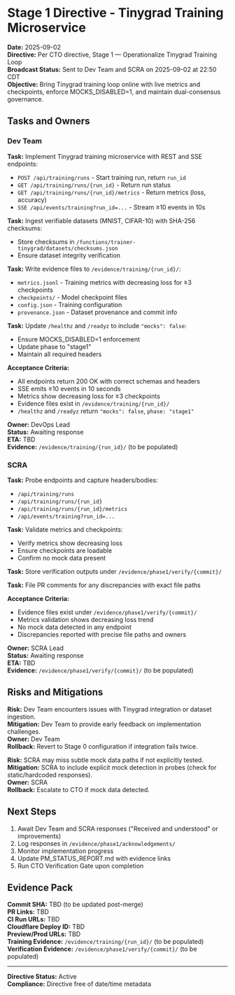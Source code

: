 # Stage 1 Directive - Tinygrad Training Microservice

**Date:** 2025-09-02  
**Directive:** Per CTO directive, Stage 1 — Operationalize Tinygrad Training Loop  
**Broadcast Status:** Sent to Dev Team and SCRA on 2025-09-02 at 22:50 CDT  
**Objective:** Bring Tinygrad training loop online with live metrics and checkpoints, enforce MOCKS_DISABLED=1, and maintain dual-consensus governance.

## Tasks and Owners

### Dev Team

**Task:** Implement Tinygrad training microservice with REST and SSE endpoints:
- `POST /api/training/runs` - Start training run, return `run_id`
- `GET /api/training/runs/{run_id}` - Return run status
- `GET /api/training/runs/{run_id}/metrics` - Return metrics (loss, accuracy)
- `SSE /api/events/training?run_id=...` - Stream ≥10 events in 10s

**Task:** Ingest verifiable datasets (MNIST, CIFAR-10) with SHA-256 checksums:
- Store checksums in `/functions/trainer-tinygrad/datasets/checksums.json`
- Ensure dataset integrity verification

**Task:** Write evidence files to `/evidence/training/{run_id}/`:
- `metrics.jsonl` - Training metrics with decreasing loss for ≥3 checkpoints
- `checkpoints/` - Model checkpoint files
- `config.json` - Training configuration
- `provenance.json` - Dataset provenance and commit info

**Task:** Update `/healthz` and `/readyz` to include `"mocks": false`:
- Ensure MOCKS_DISABLED=1 enforcement
- Update phase to "stage1"
- Maintain all required headers

**Acceptance Criteria:**
- All endpoints return 200 OK with correct schemas and headers
- SSE emits ≥10 events in 10 seconds
- Metrics show decreasing loss for ≥3 checkpoints
- Evidence files exist in `/evidence/training/{run_id}/`
- `/healthz` and `/readyz` return `"mocks": false`, `phase: "stage1"`

**Owner:** DevOps Lead  
**Status:** Awaiting response  
**ETA:** TBD  
**Evidence:** `/evidence/training/{run_id}/` (to be populated)

### SCRA

**Task:** Probe endpoints and capture headers/bodies:
- `/api/training/runs`
- `/api/training/runs/{run_id}`
- `/api/training/runs/{run_id}/metrics`
- `/api/events/training?run_id=...`

**Task:** Validate metrics and checkpoints:
- Verify metrics show decreasing loss
- Ensure checkpoints are loadable
- Confirm no mock data present

**Task:** Store verification outputs under `/evidence/phase1/verify/{commit}/`

**Task:** File PR comments for any discrepancies with exact file paths

**Acceptance Criteria:**
- Evidence files exist under `/evidence/phase1/verify/{commit}/`
- Metrics validation shows decreasing loss trend
- No mock data detected in any endpoint
- Discrepancies reported with precise file paths and owners

**Owner:** SCRA Lead  
**Status:** Awaiting response  
**ETA:** TBD  
**Evidence:** `/evidence/phase1/verify/{commit}/` (to be populated)

## Risks and Mitigations

**Risk:** Dev Team encounters issues with Tinygrad integration or dataset ingestion.  
**Mitigation:** Dev Team to provide early feedback on implementation challenges.  
**Owner:** Dev Team  
**Rollback:** Revert to Stage 0 configuration if integration fails twice.

**Risk:** SCRA may miss subtle mock data paths if not explicitly tested.  
**Mitigation:** SCRA to include explicit mock detection in probes (check for static/hardcoded responses).  
**Owner:** SCRA  
**Rollback:** Escalate to CTO if mock data detected.

## Next Steps

1. Await Dev Team and SCRA responses ("Received and understood" or improvements)
2. Log responses in `/evidence/phase1/acknowledgements/`
3. Monitor implementation progress
4. Update PM_STATUS_REPORT.md with evidence links
5. Run CTO Verification Gate upon completion

## Evidence Pack

**Commit SHA:** TBD (to be updated post-merge)  
**PR Links:** TBD  
**CI Run URLs:** TBD  
**Cloudflare Deploy ID:** TBD  
**Preview/Prod URLs:** TBD  
**Training Evidence:** `/evidence/training/{run_id}/` (to be populated)  
**Verification Evidence:** `/evidence/phase1/verify/{commit}/` (to be populated)

---

**Directive Status:** Active  
**Compliance:** Directive free of date/time metadata
